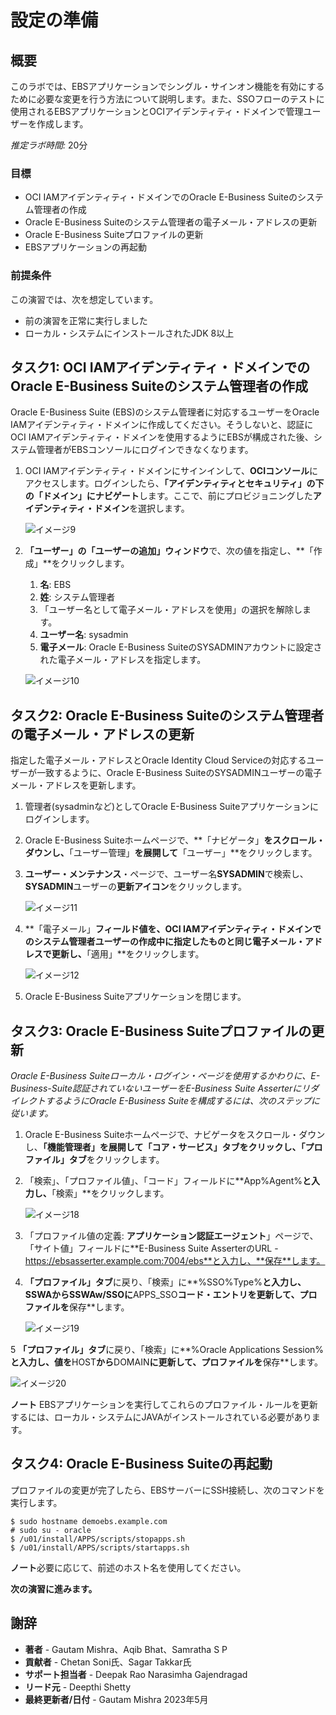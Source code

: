 # 設定の準備

## 概要

このラボでは、EBSアプリケーションでシングル・サインオン機能を有効にするために必要な変更を行う方法について説明します。また、SSOフローのテストに使用されるEBSアプリケーションとOCIアイデンティティ・ドメインで管理ユーザーを作成します。

_推定ラボ時間:_ 20分

### 目標

*   OCI IAMアイデンティティ・ドメインでのOracle E-Business Suiteのシステム管理者の作成
*   Oracle E-Business Suiteのシステム管理者の電子メール・アドレスの更新
*   Oracle E-Business Suiteプロファイルの更新
*   EBSアプリケーションの再起動

### 前提条件

この演習では、次を想定しています。

*   前の演習を正常に実行しました
*   ローカル・システムにインストールされたJDK 8以上

## タスク1: OCI IAMアイデンティティ・ドメインでのOracle E-Business Suiteのシステム管理者の作成

Oracle E-Business Suite (EBS)のシステム管理者に対応するユーザーをOracle IAMアイデンティティ・ドメインに作成してください。そうしないと、認証にOCI IAMアイデンティティ・ドメインを使用するようにEBSが構成された後、システム管理者がEBSコンソールにログインできなくなります。

1.  OCI IAMアイデンティティ・ドメインにサインインして、**OCIコンソール**にアクセスします。ログインしたら、**「アイデンティティとセキュリティ」**の下の**「ドメイン」**に**ナビゲート**します。ここで、前にプロビジョニングした**アイデンティティ・ドメイン**を選択します。
    
    ![イメージ9](./images/image9.png "イメージ9")
    
2.  **「ユーザー」**の**「ユーザーの追加」ウィンドウ**で、次の値を指定し、**「作成」**をクリックします。
    
    1.  **名**: EBS
    2.  **姓**: システム管理者
    3.  「ユーザー名として電子メール・アドレスを使用」の選択を解除します。
    4.  **ユーザー名**: sysadmin
    5.  **電子メール**: Oracle E-Business SuiteのSYSADMINアカウントに設定された電子メール・アドレスを指定します。
    
    ![イメージ10](./images/image10.png "イメージ10")
    

## タスク2: Oracle E-Business Suiteのシステム管理者の電子メール・アドレスの更新

指定した電子メール・アドレスとOracle Identity Cloud Serviceの対応するユーザーが一致するように、Oracle E-Business SuiteのSYSADMINユーザーの電子メール・アドレスを更新します。

1.  管理者(sysadminなど)としてOracle E-Business Suiteアプリケーションにログインします。
    
2.  Oracle E-Business Suiteホームページで、**「ナビゲータ」**をスクロール・ダウンし、**「ユーザー管理」**を展開して**「ユーザー」**をクリックします。
    
3.  **ユーザー・メンテナンス**・ページで、ユーザー名**SYSADMIN**で検索し、**SYSADMIN**ユーザーの**更新アイコン**をクリックします。
    
    ![イメージ11](./images/image11.png "イメージ11")
    
4.  **「電子メール」**フィールド値を、OCI IAMアイデンティティ・ドメインでのシステム管理者ユーザーの作成中に指定したものと同じ電子メール・アドレスで更新し、**「適用」**をクリックします。
    
    ![イメージ12](./images/image12.png "イメージ12")
    
5.  Oracle E-Business Suiteアプリケーションを閉じます。
    

## タスク3: Oracle E-Business Suiteプロファイルの更新

_Oracle E-Business Suiteローカル・ログイン・ページを使用するかわりに、E-Business-Suite認証されていないユーザーをE-Business Suite AsserterにリダイレクトするようにOracle E-Business Suiteを構成するには、次のステップに従います。_

1.  Oracle E-Business Suiteホームページで、ナビゲータをスクロール・ダウンし、**「機能管理者」**を展開して**「コア・サービス」**タブをクリックし、**「プロファイル」タブ**をクリックします。
    
2.  「検索」、「プロファイル値」、「コード」フィールドに**App%Agent%**と入力し、**「検索」**をクリックします。
    
    ![イメージ18](./images/image18.png "イメージ18")
    
3.  「プロファイル値の定義: **アプリケーション認証エージェント**」ページで、「サイト値」フィールドに**E-Business Suite AsserterのURL - https://ebsasserter.example.com:7004/ebs**と入力し、**保存**します。
    
4.  **「プロファイル」タブ**に戻り、「検索」に**%SSO%Type%**と入力し、**SSWAからSSWAw/SSO**に**APPS\_SSO**コード・エントリを更新して、プロファイルを**保存**します。
    
    ![イメージ19](./images/image19.png "イメージ19")
    

5 **「プロファイル」タブ**に戻り、「検索」に**%Oracle Applications Session%**と入力し、値を**HOST**から**DOMAIN**に更新して、プロファイルを**保存**します。

![イメージ20](./images/image20.png "イメージ20")

**ノート** EBSアプリケーションを実行してこれらのプロファイル・ルールを更新するには、ローカル・システムにJAVAがインストールされている必要があります。

## タスク4: Oracle E-Business Suiteの再起動

プロファイルの変更が完了したら、EBSサーバーにSSH接続し、次のコマンドを実行します。

    $ sudo hostname demoebs.example.com
    # sudo su - oracle
    $ /u01/install/APPS/scripts/stopapps.sh
    $ /u01/install/APPS/scripts/startapps.sh
    
    

**ノート**必要に応じて、前述のホスト名を使用してください。

**次の演習に進みます。**

## 謝辞

*   **著者** - Gautam Mishra、Aqib Bhat、Samratha S P
*   **貢献者** - Chetan Soni氏、Sagar Takkar氏
*   **サポート担当者** - Deepak Rao Narasimha Gajendragad
*   **リード元** - Deepthi Shetty
*   **最終更新者/日付** - Gautam Mishra 2023年5月